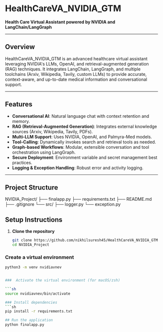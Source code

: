 # HealthCareVA_NVIDIA_GTM

**Health Care Virtual Assistant powered by NVIDIA and LangChain/LangGraph**

---

## Overview

HealthCareVA_NVIDIA_GTM is an advanced healthcare virtual assistant leveraging NVIDIA's LLMs, OpenAI, and retrieval-augmented generation (RAG) techniques. It integrates LangChain, LangGraph, and multiple toolchains (Arxiv, Wikipedia, Tavily, custom LLMs) to provide accurate, context-aware, and up-to-date medical information and conversational support.

---

## Features

- **Conversational AI**: Natural language chat with context retention and memory.
- **RAG (Retrieval-Augmented Generation)**: Integrates external knowledge sources (Arxiv, Wikipedia, Tavily, PDFs).
- **Multi-LLM Support**: Uses NVIDIA, OpenAI, and Palmyra-Med models.
- **Tool-Calling**: Dynamically invokes search and retrieval tools as needed.
- **Graph-based Workflows**: Modular, extensible conversation and tool orchestration using LangGraph.
- **Secure Deployment**: Environment variable and secret management best practices.
- **Logging & Exception Handling**: Robust error and activity logging.

---

## Project Structure
NVIDIA_Project/
├── finalapp.py
├── requirements.txt
├── README.md
├── .gitignore
└── src/
    ├── logger.py
    └── exception.py

## Setup Instructions

1. **Clone the repository**
   ```sh
   git clone https://github.com/nikhilsuresh45/HealthCareVA_NVIDIA_GTM.git
   cd NVIDIA_Project 
### Create a virtual environment

```sh
python3 -m venv nvidiavnev


###  Activate the virtual environment (for macOS/zsh)

```sh
source nvidiavnev/bin/activate

### Install dependencies
```sh
pip install -r requirements.txt

## Run the application
python finalapp.py 
